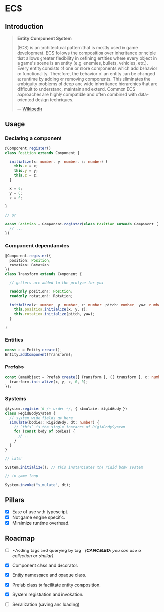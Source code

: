 # ECS

## Introduction

> **Entity Component System**
>
> (ECS) is an architectural pattern that is mostly used in game development. ECS follows the composition over inheritance principle that allows greater flexibility in defining entities where every object in a game's scene is an entity (e.g. enemies, bullets, vehicles, etc.). Every entity consists of one or more components which add behavior or functionality. Therefore, the behavior of an entity can be changed at runtime by adding or removing components. This eliminates the ambiguity problems of deep and wide inheritance hierarchies that are difficult to understand, maintain and extend. Common ECS approaches are highly compatible and often combined with data-oriented design techniques.
>
> &mdash; [Wikipedia](https://en.wikipedia.org/wiki/Entity_component_system)

## Usage

### Declaring a component

```ts
@Component.register()
class Position extends Component {

  initialize(x: number, y: number, z: number) {
    this.x = x;
    this.y = y;
    this.z = z;
  }

  x = 0;
  y = 0;
  z = 0;

}

// or

const Position = Component.register(class Position extends Component {
  // ...
})
```

### Component dependancies

```ts
@Component.register({
  position: Position,
  rotation: Rotation
})
class Transform extends Component {

  // getters are added to the protype for you

  readonly position!: Position;
  readonly rotation!: Rotation;

  initialize(x: number, y: number, z: number, pitch: number, yaw: number) {
    this.position.initialize(x, y, z);
    this.rotation.initialize(pitch, yaw);
  }

}
```

### Entities

```ts
const e = Entity.create();
Entity.addComponent(Transform);
```

### Prefabs

```ts
const GameObject = Prefab.create([ Transform ], ([ transform ], x: number, y: number, z: number) => {
  transform.initialize(x, y, z, 0, 0);
});
```

### Systems

```ts
@System.register(0 /* order */, { simulate: RigidBody })
class RegidBodySystem {
  // system wide fields go here
  simulate(bodies: RigidBody, dt: number) {
    // `this` is the single instance of RigidBodySystem
    for (const body of bodies) {
      // ...
    }
  }
}

// later

System.initialize(); // this instanciates the rigid body system

// in game loop

System.invoke("simulate", dt);
```

## Pillars

- [x] Ease of use with typescript.
- [x] Not game engine specific.
- [x] Mimimize runtime overhead.

## Roadmap

- [ ] ~Adding tags and querying by tag~ *(**CANCELED**: you can use a collection or similar)*
- [x] Component class and decorator.
- [x] Entity namespace and opaque class.
- [x] Prefab class to facilitate entity composition.
- [x] System registration and invokation.
- [ ] Serialization (saving and loading)

